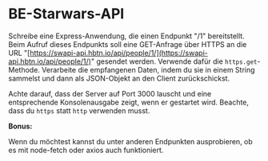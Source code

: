 # BE-Starwars-API

Schreibe eine Express-Anwendung, die einen Endpunkt "/1" bereitstellt. Beim Aufruf dieses Endpunkts soll eine GET-Anfrage über HTTPS an die URL "[https://swapi-api.hbtn.io/api/people/1/](https://swapi-api.hbtn.io/api/people/1/)" gesendet werden. Verwende dafür die `https.get`-Methode. Verarbeite die empfangenen Daten, indem du sie in einem String sammelst und dann als JSON-Objekt an den Client zurückschickst. 

Achte darauf, dass der Server auf Port 3000 lauscht und eine entsprechende Konsolenausgabe zeigt, wenn er gestartet wird. Beachte, dass du `https` statt `http` verwenden musst.

**Bonus:**

Wenn du möchtest kannst du unter anderen Endpunkten ausprobieren, ob es mit node-fetch oder axios auch funktioniert.
